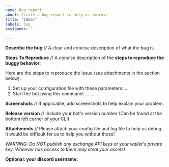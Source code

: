```yaml
---
name: Bug report
about: Create a bug report to help us improve
title: "[BUG]"
labels: bug
assignees: ''

---
```


**Describe the bug**
// A clear and concise description of what the bug is.

**Steps To Reproduce**
// A concise description of the **steps to reproduce the buggy behavior**:

Here are the steps to reproduce the issue (see attachments in the section below):
1. Set up your configuration file with these parameters: ...
2. Start the bot using this command: ...
...

**Screenshots**
// If applicable, add screenshots to help explain your problem.

**Release version**
// Include your bot's version number (Can be found at the bottom left corner of your CLI).

**Attachments**
// Please attach your config file and log file to help us debug. It would be difficult for us to help you without those! 


*WARNING: Do NOT publish any exchange API keys or your wallet's private key. Whoever has access to them may steal your assets!*

**Optional: your discord username:**

